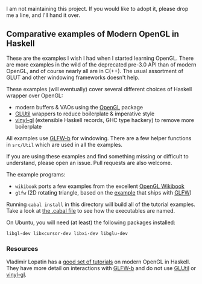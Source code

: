 I am not maintaining this project.  If you would like to adopt it,
please drop me a line, and I'll hand it over.

## Comparative examples of Modern OpenGL in Haskell

These are the examples I wish I had when I started learning OpenGL.
There are more examples in the wild of the deprecated pre-3.0 API than
of modern OpenGL, and of course nearly all are in C(++).  The usual
assortment of GLUT and other windowing frameworks doesn't help.

These examples (will eventually) cover several different choices of
Haskell wrapper over OpenGL:

* modern buffers & VAOs using the [OpenGL][] package
* [GLUtil][] wrappers to reduce boilerplate & imperative style
* [vinyl-gl][] (extensible Haskell records, GHC type hackery) to remove more boilerplate

[OpenGL]: http://hackage.haskell.org/package/OpenGL
[GLUtil]: http://hackage.haskell.org/package/GLUtil
[vinyl-gl]: http://hackage.haskell.org/package/vinyl-gl

All examples use [GLFW-b][] for windowing.  There are a few helper
functions in `src/Util` which are used in all the examples.

If you are using these examples and find something missing or
difficult to understand, please open an issue.  Pull requests are also
welcome.

The example programs:
* `wikibook` ports a few examples from the excellent [OpenGL Wikibook](https://en.wikibooks.org/wiki/OpenGL_Programming)
* `glfw` (2D rotating triangle, based on the [example][] that ships with [GLFW][])

Running `cabal install` in this directory will build all of the
tutorial examples.  Take a look at
[the .cabal file](/haskell-OpenGL-examples.cabal) to see how the
executables are named.

On Ubuntu, you will need (at least) the following packages installed:

`libgl-dev libxcursor-dev libxi-dev libglu-dev`

### Resources

Vladimir Lopatin has a [good set of tutorials](https://github.com/madjestic/Haskell-OpenGL-Tutorial/) on modern OpenGL in Haskell.  They have more detail on interactions with [GLFW-b][] and do not use [GLUtil][] or [vinyl-gl][].

[GLFW]: http://www.glfw.org/
[example]: http://www.glfw.org/docs/3.0/quick.html#quick_example
[GLFW-b]: http://hackage.haskell.org/package/GLFW-b
